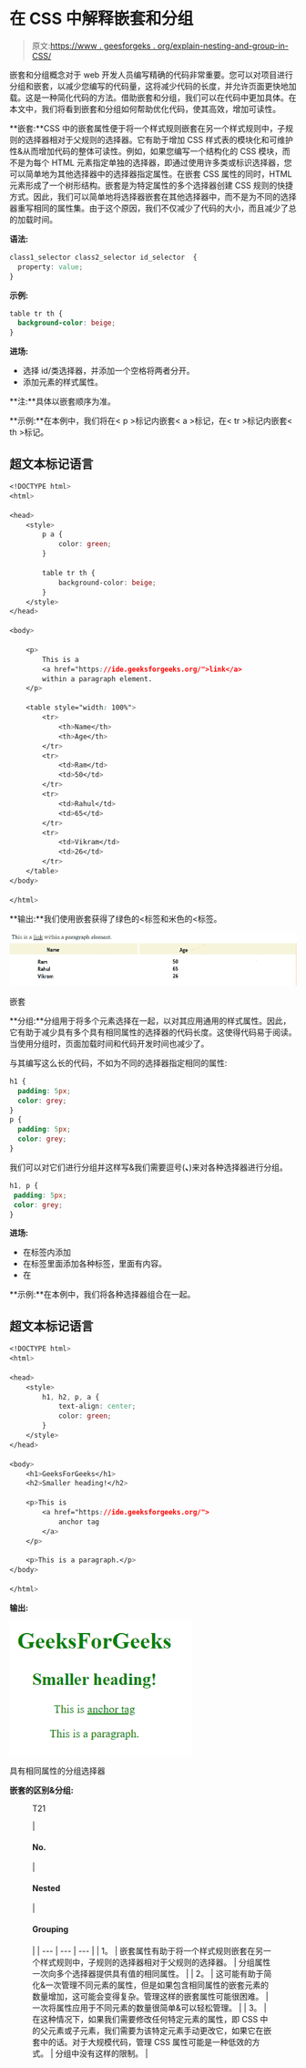 # 在 CSS 中解释嵌套和分组

> 原文:[https://www . geesforgeks . org/explain-nesting-and-group-in-CSS/](https://www.geeksforgeeks.org/explain-nesting-and-grouping-in-css/)

嵌套和分组概念对于 web 开发人员编写精确的代码非常重要。您可以对项目进行分组和嵌套，以减少您编写的代码量，这将减少代码的长度，并允许页面更快地加载。这是一种简化代码的方法。借助嵌套和分组，我们可以在代码中更加具体。在本文中，我们将看到嵌套和分组如何帮助优化代码，使其高效，增加可读性。

**嵌套:**CSS 中的嵌套属性便于将一个样式规则嵌套在另一个样式规则中，子规则的选择器相对于父规则的选择器。它有助于增加 CSS 样式表的模块化和可维护性&从而增加代码的整体可读性。例如，如果您编写一个结构化的 CSS 模块，而不是为每个 HTML 元素指定单独的选择器，即通过使用许多类或标识选择器，您可以简单地为其他选择器中的选择器指定属性。在嵌套 CSS 属性的同时，HTML 元素形成了一个树形结构。嵌套是为特定属性的多个选择器创建 CSS 规则的快捷方式。因此，我们可以简单地将选择器嵌套在其他选择器中，而不是为不同的选择器重写相同的属性集。由于这个原因，我们不仅减少了代码的大小，而且减少了总的加载时间。

**语法:**

```css
class1_selector class2_selector id_selector  {
  property: value;
}
```

**示例:**

```css
table tr th {
  background-color: beige;
}
```

**进场:**

*   选择 id/类选择器，并添加一个空格将两者分开。
*   添加元素的样式属性。

**注:**具体以嵌套顺序为准。

**示例:**在本例中，我们将在< p >标记内嵌套< a >标记，在< tr >标记内嵌套< th >标记。

## 超文本标记语言

```css
<!DOCTYPE html>
<html>

<head>
    <style>
        p a {
            color: green;
        }

        table tr th {
            background-color: beige;
        }
    </style>
</head>

<body>

    <p>
        This is a
        <a href="https://ide.geeksforgeeks.org/">link</a>
        within a paragraph element.
    </p>

    <table style="width: 100%">
        <tr>
            <th>Name</th>
            <th>Age</th>
        </tr>
        <tr>
            <td>Ram</td>
            <td>50</td>
        </tr>
        <tr>
            <td>Rahul</td>
            <td>65</td>
        </tr>
        <tr>
            <td>Vikram</td>
            <td>26</td>
        </tr>
    </table>
</body>

</html>
```

**输出:**我们使用嵌套获得了绿色的<标签和米色的<标签。

![](img/e0410a48317423e044020dcbc0f7b8c6.png)

嵌套

**分组:**分组用于将多个元素选择在一起，以对其应用通用的样式属性。因此，它有助于减少具有多个具有相同属性的选择器的代码长度。这使得代码易于阅读。当使用分组时，页面加载时间和代码开发时间也减少了。

与其编写这么长的代码，不如为不同的选择器指定相同的属性:

```css
h1 {
  padding: 5px;
  color: grey;
}
p {
  padding: 5px;
  color: grey;
}
```

我们可以对它们进行分组并这样写&我们需要逗号(**、**)来对各种选择器进行分组。

```css
h1, p {
 padding: 5px;
 color: grey;
}
```

**进场:**

*   在标签内添加
*   在标签里面添加各种标签，里面有内容。
*   在

**示例:**在本例中，我们将各种选择器组合在一起。

## 超文本标记语言

```css
<!DOCTYPE html>
<html>

<head>
    <style>
        h1, h2, p, a {
            text-align: center;
            color: green;
        }
    </style>
</head>

<body>
    <h1>GeeksForGeeks</h1>
    <h2>Smaller heading!</h2>

    <p>This is
        <a href="https://ide.geeksforgeeks.org/">
            anchor tag
        </a>
    </p>

    <p>This is a paragraph.</p>
</body>

</html>
```

**输出:**

![](img/117bef2a6ce4804cf2bf3a02e3849640.png)

具有相同属性的分组选择器

**嵌套的区别&分组:**

<figure class="table">T21

| 

#### No.

 | 

#### Nested

 | 

#### Grouping

 |
| --- | --- | --- |
| 1。 | 嵌套属性有助于将一个样式规则嵌套在另一个样式规则中，子规则的选择器相对于父规则的选择器。 | 分组属性一次向多个选择器提供具有值的相同属性。 |
| 2。 | 这可能有助于简化&一次管理不同元素的属性，但是如果包含相同属性的嵌套元素的数量增加，这可能会变得复杂。管理这样的嵌套属性可能很困难。 | 一次将属性应用于不同元素的数量很简单&可以轻松管理。 |
| 3。 | 在这种情况下，如果我们需要修改任何特定元素的属性，即 CSS 中的父元素或子元素，我们需要为该特定元素手动更改它，如果它在嵌套中的话。对于大规模代码，管理 CSS 属性可能是一种低效的方式。 | 分组中没有这样的限制。 |

</figure>